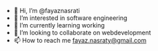- 👋 Hi, I’m @fayaznasrati
- 👀 I’m interested in software engineering  
- 🌱 I’m currently learning working 
- 💞️ I’m looking to collaborate on webdevelopment
- 📫 How to reach me fayaz.nasraty@gmail.com

<!---
fayaznasrati/fayaznasrati is a ✨ special ✨ repository because its `README.md` (this file) appears on your GitHub profile.
You can click the Preview link to take a look at your changes.
--->
